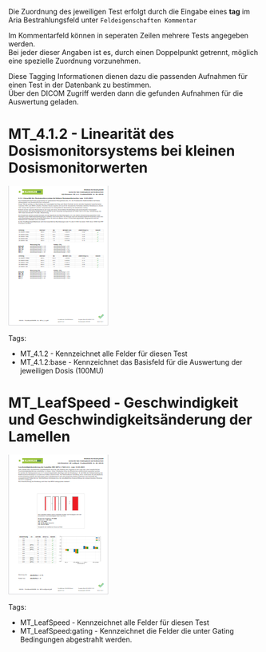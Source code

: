 
Die Zuordnung des jeweiligen Test erfolgt durch die Eingabe eines **tag** im Aria Bestrahlungsfeld unter `Feldeigenschaften Kommentar`

Im Kommentarfeld können in seperaten Zeilen mehrere Tests angegeben werden.  
Bei jeder dieser Angaben ist es, durch einen Doppelpunkt getrennt, möglich eine spezielle Zuordnung vorzunehmen.

Diese Tagging Informationen dienen dazu die passenden Aufnahmen für einen Test in der Datenbank zu bestimmen.  
Über den DICOM Zugriff werden dann die gefunden Aufnahmen für die Auswertung geladen.
  

MT_4.1.2 - Linearität des Dosismonitorsystems bei kleinen Dosismonitorwerten
============================================================================

![MT_4.12.png](/docs/MT-4_1_2.png "MT_4.12.png")

Tags: 
* MT_4.1.2 - Kennzeichnet alle Felder für diesen Test
* MT_4.1.2:base - Kennzeichnet das Basisfeld für die Auswertung der jeweiligen Dosis (100MU)


MT_LeafSpeed - Geschwindigkeit und Geschwindigkeitsänderung der Lamellen
========================================================================

![MT_LeafSpeed.png](/docs/MT_LeafSpeed.png "MT_LeafSpeed.png")

Tags:
* MT_LeafSpeed - Kennzeichnet alle Felder für diesen Test
* MT_LeafSpeed:gating - Kennzeichnet die Felder die unter Gating Bedingungen abgestrahlt werden.
